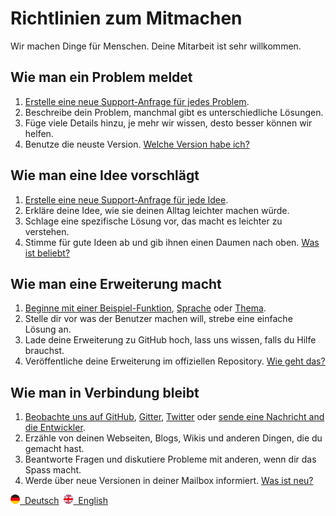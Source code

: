 Richtlinien zum Mitmachen
=========================

Wir machen Dinge für Menschen. Deine Mitarbeit ist sehr willkommen.

## Wie man ein Problem meldet

1. [Erstelle eine neue Support-Anfrage für jedes Problem](https://github.com/datenstrom/yellow/issues).
2. Beschreibe dein Problem, manchmal gibt es unterschiedliche Lösungen.
3. Füge viele Details hinzu, je mehr wir wissen, desto besser können wir helfen.
4. Benutze die neuste Version. [Welche Version habe ich?](https://github.com/datenstrom/yellow-extensions/blob/master/features/update/README-de.md)

## Wie man eine Idee vorschlägt

1. [Erstelle eine neue Support-Anfrage für jede Idee](https://github.com/datenstrom/yellow/issues).
2. Erkläre deine Idee, wie sie deinen Alltag leichter machen würde.
3. Schlage eine spezifische Lösung vor, das macht es leichter zu verstehen.
4. Stimme für gute Ideen ab und gib ihnen einen Daumen nach oben. [Was ist beliebt?](https://github.com/datenstrom/yellow/issues?q=is%3Aopen+is%3Aissue+sort%3Areactions-%2B1-desc+label%3Aidea)

## Wie man eine Erweiterung macht

1. [Beginne mit einer Beispiel-Funktion](https://github.com/schulle4u/yellow-extension-example), [Sprache](https://github.com/datenstrom/yellow-extensions/blob/master/languages/english/english-language.txt) oder [Thema](https://github.com/schulle4u/yellow-extension-basic).
2. Stelle dir vor was der Benutzer machen will, strebe eine einfache Lösung an.
2. Lade deine Erweiterung zu GitHub hoch, lass uns wissen, falls du Hilfe brauchst.
3.  Veröffentliche deine Erweiterung im offiziellen Repository. [Wie geht das?](https://github.com/datenstrom/yellow-extensions/blob/master/features/release/README-de.md)

## Wie man in Verbindung bleibt 

1. [Beobachte uns auf GitHub](https://github.com/datenstrom/yellow), [Gitter](https://gitter.im/datenstrom/yellow), [Twitter](https://twitter.com/datendesigner) oder [sende eine Nachricht and die Entwickler](https://datenstrom.se/de/contact/).
2. Erzähle von deinen Webseiten, Blogs, Wikis und anderen Dingen, die du gemacht hast.
3. Beantworte Fragen und diskutiere Probleme mit anderen, wenn dir das Spass macht.
4. Werde über neue Versionen in deiner Mailbox informiert. [Was ist neu?](https://github.com/datenstrom/yellow/releases)

<p>
<a href="CONTRIBUTING-de.md"><img src="https://raw.githubusercontent.com/datenstrom/yellow-extensions/master/features/help/language-de.png" width="15" height="15" alt="Deutsch">&nbsp; Deutsch</a>&nbsp;
<a href="CONTRIBUTING.md"><img src="https://raw.githubusercontent.com/datenstrom/yellow-extensions/master/features/help/language-en.png" width="15" height="15" alt="English">&nbsp; English</a>&nbsp;
</p>
